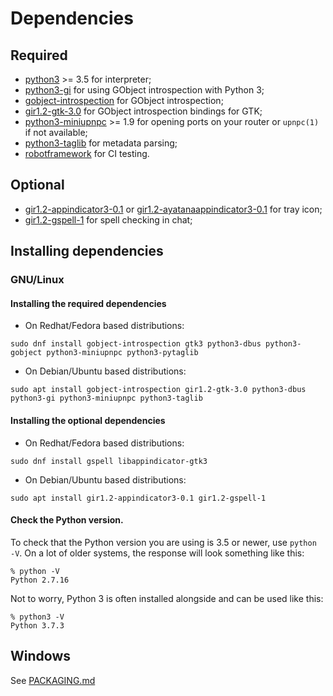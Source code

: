 # Dependencies

## Required

* [python3](https://www.python.org/) >= 3.5 for interpreter;
* [python3-gi](https://pygobject.readthedocs.io/en/latest/getting_started.html) for using GObject introspection with Python 3;
* [gobject-introspection](https://gi.readthedocs.io/en/latest/) for GObject introspection;
* [gir1.2-gtk-3.0](https://www.gtk.org/) for GObject introspection bindings for GTK;
* [python3-miniupnpc](https://miniupnp.tuxfamily.org/) >= 1.9 for opening ports on your router or `upnpc(1)` if not available;
* [python3-taglib](https://github.com/supermihi/pytaglib) for metadata parsing;
* [robotframework](https://robotframework.org/) for CI testing.

## Optional

* [gir1.2-appindicator3-0.1](https://lazka.github.io/pgi-docs/AppIndicator3-0.1/index.html) or [gir1.2-ayatanaappindicator3-0.1](https://lazka.github.io/pgi-docs/AyatanaAppIndicator3-0.1/index.html) for tray icon;
* [gir1.2-gspell-1](https://lazka.github.io/pgi-docs/Gspell-1/index.html) for spell checking in chat;

## Installing dependencies
### GNU/Linux

#### Installing the required dependencies
* On Redhat/Fedora based distributions:
```
sudo dnf install gobject-introspection gtk3 python3-dbus python3-gobject python3-miniupnpc python3-pytaglib
```
* On Debian/Ubuntu based distributions:
```
sudo apt install gobject-introspection gir1.2-gtk-3.0 python3-dbus python3-gi python3-miniupnpc python3-taglib
```

#### Installing the optional dependencies
* On Redhat/Fedora based distributions:
```
sudo dnf install gspell libappindicator-gtk3
```
* On Debian/Ubuntu based distributions:
```
sudo apt install gir1.2-appindicator3-0.1 gir1.2-gspell-1
```

#### Check the Python version.
To check that the Python version you are using is 3.5 or newer, use `python -V`. On a lot of older systems, the response will look something like this:  
```
% python -V
Python 2.7.16
```

Not to worry, Python 3 is often installed alongside and can be used like this:  
```
% python3 -V
Python 3.7.3
```

## Windows
See [PACKAGING.md](PACKAGING.md#windows)

